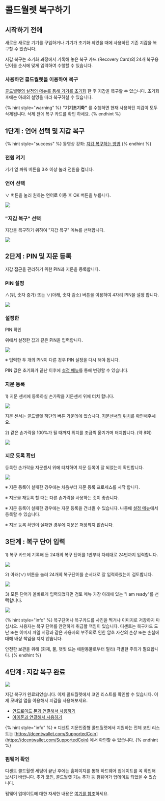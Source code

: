 # 콜드월렛 복구하기

## 시작하기 전에

새로운 새로운 기기를 구입하거나 기기가 초기화 되었을 때에 사용하던 기존 지갑을 복구할 수 있습니다. 

지갑 복구는 초기화 과정에서 기록해 놓은 복구 카드 \(Recovery Card\)의 24개 복구용 단어를 순서에 맞게 입력하여 수행할 수 있습니다. 

### 사용하던 콜드월렛을 이용하여 복구

[콜드월렛의 설정의 메뉴를 통해 기기를 초기화](setting-menu.md#undefined-8) 한 후 지갑을 복구할 수 있습니다. 초기화 후에는 아래의 설명을 따라 복구하실 수 있습니다. 

{% hint style="warning" %}
**"기기초기화"** 를 수행하면 현재 사용하던 지갑이 모두 삭제됩니다. 삭제 전에 복구 카드를 확인 하세요. 
{% endhint %}

## 1단계 : 언어 선택 및 지갑 복구

{% hint style="success" %}
동영상 강좌: [지갑 복구하는 방법](https://youtu.be/RraO7qeiWww) 
{% endhint %}

### 전원 켜기

기기 옆 파워 버튼을 3초 이상 눌러 전원을 켭니다.

### 언어 선택

∨ 버튼을 눌러 원하는 언어로 이동 후 OK 버튼을 누릅니다.

![](../.gitbook/assets/image%20%2839%29.png)

### "지갑 복구" 선택

지갑을 복구하기 위하여 "지갑 복구" 메뉴를 선택합니다.

![](../.gitbook/assets/image%20%28169%29.png)

## 2단계 : PIN 및 지문 등록

지갑 접근을 관리하기 위한 PIN과 지문을 등록합니다.

### PIN 설정

∧\(위, 숫자 증가\) 또는 ∨\(아래, 숫자 감소\) 버튼을 이용하여 4자리 PIN을 설정합니다.

![](../.gitbook/assets/image%20%28117%29.png)

### 설정한 PIN 확인

위에서 설정한 값과 같은 PIN을 입력합니다.

![](../.gitbook/assets/image%20%28182%29.png)

 ※ 입력한 두 개의 PIN이 다른 경우 PIN 설정을 다시 해야 됩니다.

PIN 값은 초기화가 끝난 이후에 [설정 메뉴](setting-menu.md)를 통해 변경할 수 있습니다.

### 지문 등록

1\) 지문 센서에 등록하실 손가락을 지문센서 위에 터치합니다.

![](../.gitbook/assets/image%20%2814%29.png)

지문 센서는 콜드월렛 하단의 버튼 가운데에 있습니다. [지문센서의 위치](setting-up.md#before-start)를 확인해주세요.

2\) 같은 손가락을 100%가 될 때까지 위치를 조금씩 옮겨가며 터치합니다. \(약 8회\)

![](../.gitbook/assets/image%20%289%29.png)

### 지문 등록 확인

등록한 손가락을 지문센서 위에 터치하여 지문 등록이 잘 되었는지 확인합니다.

![](../.gitbook/assets/image%20%2843%29.png)

※ 지문 등록이 실패한 경우에는 처음부터 지문 등록 프로세스를 시작합니다.

※ 지문을 재등록 할 때는 다른 손가락을 사용하는 것이 좋습니다.

※ 지문 등록이 실패한 경우에는 지문 등록을 건너뛸 수 있습니다. 나중에 [설정 메뉴](setting-menu.md)에서 등록할 수 있습니다.

※ 지문 등록 확인이 실패한 경우에 지문은 저장되지 않습니다.

## 3단계 : 복구 단어 입력

1\) 복구 카드에 기록해 둔 24개의 복구 단어를 1번부터 차례대로 24번까지 입력합니다.

![](../.gitbook/assets/image%20%28122%29.png)

2\) 아래\(∨\) 버튼을 눌러 24개의 복구단어를 순서대로 잘 입력하였는지 검토합니다.

![](../.gitbook/assets/untitled.jpg)

3\) 모든 단어가 올바르게 입력되었다면 검토 메뉴 가장 아래에 있는 "I am ready"를 선택합니다.

![](../.gitbook/assets/image%20%28200%29.png)

{% hint style="info" %}
복구단어나 복구카드를 사진을 찍거나 이미지로 저장하지 마십시오. 사용자는 복구 단어를 안전하게 취급할 책임이 있습니다. 디센트는 복구카드 도난 또는 이미지 파일 저장과 같은 사용자의 부주의로 인한 암호 자산의 손상 또는 손실에 대해 배상 책임을 지지 않습니다. 

안전한 보관을 위해 \(화재, 물, 햇빛 또는 애완동물로부터 멀리\) 각별한 주의가 필요합니다.
{% endhint %}

## 4단계 : 지갑 복구 완료

![](../.gitbook/assets/image%20%28133%29.png)

지갑 복구가 완료되었습니다. 이제 콜드월렛에서 코인 리스트를 확인할 수 있습니다. 이제 모바일 앱을 이용해서 지갑을 사용해보세요.

* [안드로이드 폰과 연결해서 사용하기](android-connect/)
* [아이폰과 연결해서 사용하기](iphone-connect.md)

{% hint style="info" %}
※ 디센트 지문인증형 콜드월렛에서 지원하는 전체 코인 리스트는 [https://dcentwallet.com/SupportedCoin](https://dcentwallet.com/SupportedCoin) 에서 확인할 수 있습니다.
{% endhint %}

### 펌웨어 확인

디센트 콜드월렛 세팅이 끝난 후에는 홈페이지를 통해 하드웨어 업데이트를 꼭 확인해 보시기 바랍니다. 추가 코인, 콜드월렛 기능 추가 등 펌웨어가 업데이트 되었을 수 있습니다.

펌웨어 업데이트에 대한 자세한 내용은 [여기를 참조](firmware-update/)하세요.

